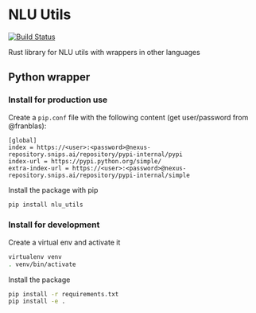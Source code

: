 # NLU Utils

[![Build Status](https://jenkins2.snips.ai/buildStatus/icon?job=SDK/nlu-utils/master)](https://jenkins2.snips.ai/job/SDK/job/nlu-utils/view/Branches/job/master)

Rust library for NLU utils with wrappers in other languages

## Python wrapper

### Install for production use

Create a `pip.conf` file with the following content (get user/password from @franblas):

```config
[global]
index = https://<user>:<password>@nexus-repository.snips.ai/repository/pypi-internal/pypi
index-url = https://pypi.python.org/simple/
extra-index-url = https://<user>:<password>@nexus-repository.snips.ai/repository/pypi-internal/simple
```

Install the package with pip

```bash
pip install nlu_utils
```

### Install for development

Create a virtual env and activate it

```bash
virtualenv venv
. venv/bin/activate
```

Install the package

```bash
pip install -r requirements.txt
pip install -e .
```